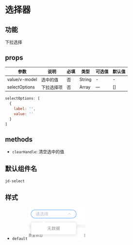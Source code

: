 # 选择器

## 功能

下拉选择

## props

| 参数 | 说明 | 必填 | 类型 | 可选值 | 默认值 |
| --- | --- | --- | --- | --- | --- |
| value/v-model | 选中的值 | 否 | String | - | - |
| selectOptions | 下拉选择项 | 否 | Array | — | [] |

```js
selectOptions: [
  {
    label: '',
    value: ''
  }
]
```

## methods

- `clearHandle`: 清空选中的值

## 默认组件名

`jd-select`

## 样式

- `default`
![select](./img/select.png)

